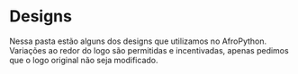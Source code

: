 # Designs

Nessa pasta estão alguns dos designs que utilizamos no AfroPython. Variações ao redor do logo são permitidas e incentivadas, apenas pedimos que o logo original não seja modificado.